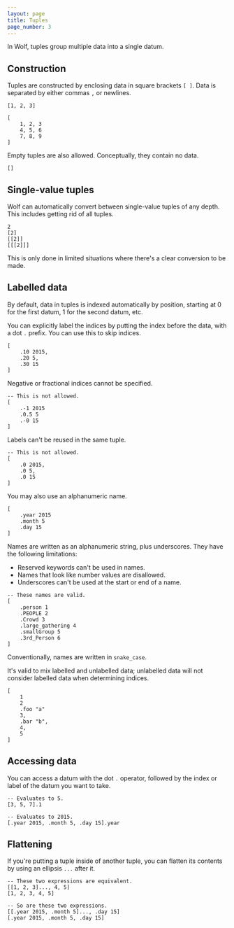 ```yaml
---
layout: page
title: Tuples
page_number: 3
---
```


In Wolf, tuples group multiple data into a single datum.


## Construction

Tuples are constructed by enclosing data in square brackets `[ ]`.
Data is separated by either commas `,` or newlines.

```
[1, 2, 3]

[
	1, 2, 3
	4, 5, 6
	7, 8, 9
]
```

Empty tuples are also allowed. Conceptually, they contain no data.

```
[]
```

## Single-value tuples

Wolf can automatically convert between single-value tuples of any depth. This
includes getting rid of all tuples.

```
2
[2]
[[2]]
[[[2]]]
```

This is only done in limited situations where there's a clear conversion to be
made.

## Labelled data

By default, data in tuples is indexed automatically by position, starting at 0
for the first datum, 1 for the second datum, etc.

You can explicitly label the indices by putting the index before the data, with
a dot `.` prefix. You can use this to skip indices.

```
[
	.10 2015, 
	.20 5, 
	.30 15
]
```

Negative or fractional indices cannot be specified.

```
-- This is not allowed.
[
	.-1 2015
	.0.5 5
	.-0 15
]
```

Labels can't be reused in the same tuple.

```
-- This is not allowed.
[
	.0 2015, 
	.0 5, 
	.0 15
]
```

You may also use an alphanumeric name.

```
[
	.year 2015
	.month 5
	.day 15
]
```

Names are written as an alphanumeric string, plus underscores. They have the
following limitations:

- Reserved keywords can't be used in names.
- Names that look like number values are disallowed.
- Underscores can't be used at the start or end of a name.

```
-- These names are valid.
[
	.person 1
	.PEOPLE 2
	.Crowd 3
	.large_gathering 4
	.smallGroup 5
	.3rd_Person 6
]
```

Conventionally, names are written in `snake_case`.

It's valid to mix labelled and unlabelled data; unlabelled data will not 
consider labelled data when determining indices.

```
[
	1
	2
	.foo "a"
	3,
	.bar "b",
	4,
	5
]
```

## Accessing data

You can access a datum with the dot `.` operator, followed by the index or label
of the datum you want to take.

```
-- Evaluates to 5.
[3, 5, 7].1

-- Evaluates to 2015.
[.year 2015, .month 5, .day 15].year
```

## Flattening

If you're putting a tuple inside of another tuple, you can flatten its contents
by using an ellipsis `...` after it.

```
-- These two expressions are equivalent.
[[1, 2, 3]..., 4, 5]
[1, 2, 3, 4, 5]

-- So are these two expressions.
[[.year 2015, .month 5]..., .day 15]
[.year 2015, .month 5, .day 15]
```